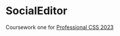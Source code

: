 # SocialEditor

Coursework one for [Professional CSS 2023](https://www.udemy.com/course/professional-css/)

